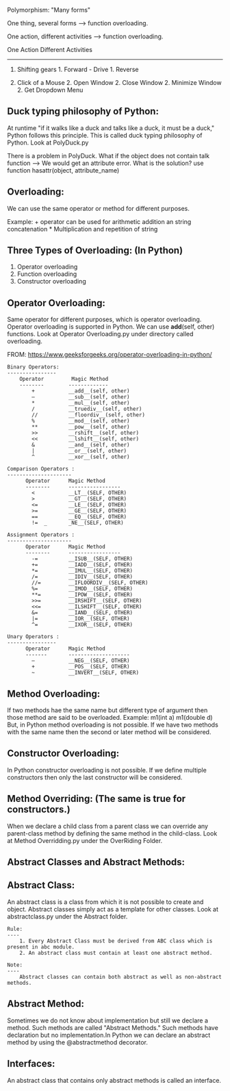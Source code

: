 Polymorphism: "Many forms"

One thing, several forms --> function overloading.

One action, different activities --> function overloading.



One Action                          Different Activities
-----------                         ---------------------
1. Shifting gears                   1. Forward - Drive
                                    1. Reverse

2. Click of a Mouse                 2. Open Window
                                    2. Close Window
                                    2. Minimize Window
                                    2. Get Dropdown Menu


Duck typing philosophy of Python:
---------------------------------
At runtime "if it walks like a duck and talks like a duck, it must be a duck," Python follows this principle. This is
called duck typing philosophy of Python. Look at PolyDuck.py

There is a problem in PolyDuck. What if the object does not contain talk function --> We would get an attribute error.
What is the solution? use function hasattr(object, attribute_name)


Overloading:
-------------
We can use the same operator or method for different purposes.

Example: + operator can be used for arithmetic addition an string concatenation
         *  Multiplication and repetition of string

Three Types of Overloading: (In Python)
----------------------------
1. Operator overloading
2. Function overloading
3. Constructor overloading

Operator Overloading:
---------------------
Same operator for different purposes, which is operator overloading. Operator overloading is supported in Python. We can
use __add__(self, other) functions. Look at Operator Overloading.py under directory called overloading.

FROM:
https://www.geeksforgeeks.org/operator-overloading-in-python/

    Binary Operators:
    ----------------
        Operator    	 Magic Method
        --------        -------------
            +	        __add__(self, other)
            –	        __sub__(self, other)
            *	        __mul__(self, other)
            /	        __truediv__(self, other)
            //	        __floordiv__(self, other)
            %	        __mod__(self, other)
            **	        __pow__(self, other)
            >>	        __rshift__(self, other)
            <<	        __lshift__(self, other)
            &	        __and__(self, other)
            |	        __or__(self, other)
            ^	        __xor__(self, other)

    Comparison Operators :
    ---------------------
          Operator	    Magic Method
          --------      -----------------
            <	        __LT__(SELF, OTHER)
            >	        __GT__(SELF, OTHER)
            <=	        __LE__(SELF, OTHER)
            >=	        __GE__(SELF, OTHER)
            ==	        __EQ__(SELF, OTHER)
            !=	_       _NE__(SELF, OTHER)

    Assignment Operators :
    ---------------------
          Operator	    Magic Method
          --------      -----------------
            -=	        __ISUB__(SELF, OTHER)
            +=	        __IADD__(SELF, OTHER)
            *=	        __IMUL__(SELF, OTHER)
            /=	        __IDIV__(SELF, OTHER)
            //=	        __IFLOORDIV__(SELF, OTHER)
            %=	        __IMOD__(SELF, OTHER)
            **=	        __IPOW__(SELF, OTHER)
            >>=	        __IRSHIFT__(SELF, OTHER)
            <<=	        __ILSHIFT__(SELF, OTHER)
            &=	        __IAND__(SELF, OTHER)
            |=	        __IOR__(SELF, OTHER)
            ^=	        __IXOR__(SELF, OTHER)

    Unary Operators :
    ----------------
          Operator      Magic Method
          -------       --------------------
            –	        __NEG__(SELF, OTHER)
            +	        __POS__(SELF, OTHER)
            ~	        __INVERT__(SELF, OTHER)

Method Overloading:
--------------------
If two methods hae the same name but different type of argument  then those method are said to be overloaded.
Example:
    m1(int a)
    m1(double d)
But, in Python method overloading is not possible. If we have two methods with the same name then the second or later
method will be considered.

Constructor Overloading:
------------------------
In Python constructor overloading is not possible. If we define multiple constructors then only the last constructor
will be considered.

Method Overriding: (The same is true for constructors.)
------------------
When we declare a child class from a parent class we can override any parent-class method by defining the same method
in the child-class. Look at Method Overridding.py under the OverRiding Folder.

Abstract Classes and Abstract Methods:
--------------------------------------

Abstract Class:
---------------
  An abstract class is a class from which it is not possible to create and object. Abstract classes  simply act as a
  template for other classes. Look at abstractclass.py under the Abstract folder.

    Rule:
    ----
        1. Every Abstract Class must be derived from ABC class which is present in abc module.
        2. An abstract class must contain at least one abstract method.

    Note:
    ----
        Abstract classes can contain both abstract as well as non-abstract methods.

Abstract Method:
----------------
Sometimes we do not know about implementation but still we declare a method. Such methods are called
"Abstract Methods." Such methods have declaration but no implementation.In Python we can declare an abstract method
by using the @abstractmethod decorator.


Interfaces:
----------
An abstract class that contains only abstract methods is called an interface.

